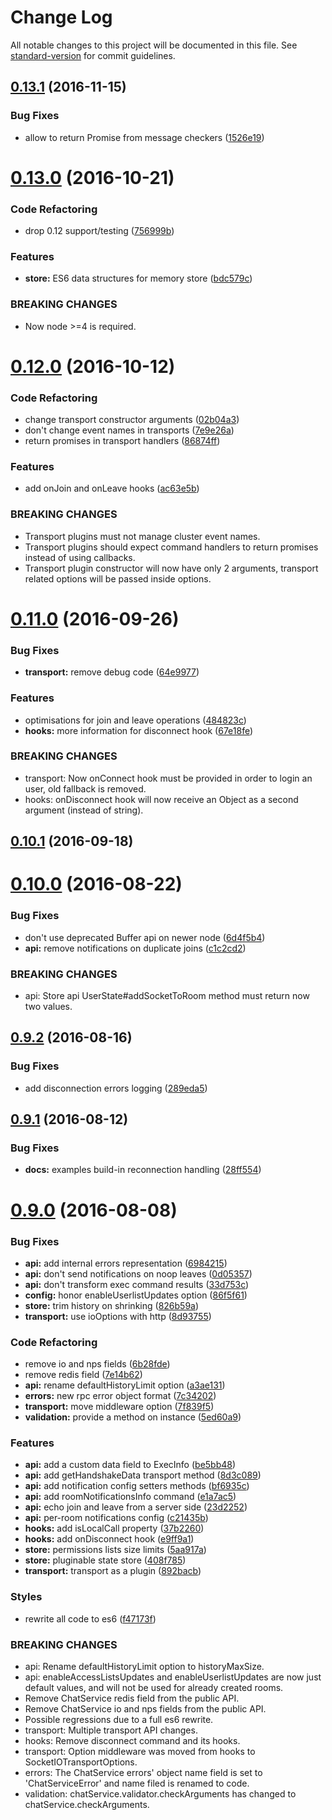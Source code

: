 # Change Log

All notable changes to this project will be documented in this file. See [standard-version](https://github.com/conventional-changelog/standard-version) for commit guidelines.

<a name="0.13.1"></a>
## [0.13.1](https://github.com/an-sh/chat-service/compare/v0.13.0...v0.13.1) (2016-11-15)


### Bug Fixes

* allow to return Promise from message checkers ([1526e19](https://github.com/an-sh/chat-service/commit/1526e19))



<a name="0.13.0"></a>
# [0.13.0](https://github.com/an-sh/chat-service/compare/v0.12.0...v0.13.0) (2016-10-21)


### Code Refactoring

* drop 0.12 support/testing ([756999b](https://github.com/an-sh/chat-service/commit/756999b))


### Features

* **store:** ES6 data structures for memory store ([bdc579c](https://github.com/an-sh/chat-service/commit/bdc579c))


### BREAKING CHANGES

* Now node >=4 is required.



<a name="0.12.0"></a>
# [0.12.0](https://github.com/an-sh/chat-service/compare/v0.11.0...v0.12.0) (2016-10-12)


### Code Refactoring

* change transport constructor arguments ([02b04a3](https://github.com/an-sh/chat-service/commit/02b04a3))
* don't change event names in transports ([7e9e26a](https://github.com/an-sh/chat-service/commit/7e9e26a))
* return promises in transport handlers ([86874ff](https://github.com/an-sh/chat-service/commit/86874ff))


### Features

* add onJoin and onLeave hooks ([ac63e5b](https://github.com/an-sh/chat-service/commit/ac63e5b))


### BREAKING CHANGES

* Transport plugins must not manage cluster event names.
* Transport plugins should expect command handlers to
return promises instead of using callbacks.
* Transport plugin constructor will now have only 2
arguments, transport related options will be passed inside options.



<a name="0.11.0"></a>
# [0.11.0](https://github.com/an-sh/chat-service/compare/v0.10.1...v0.11.0) (2016-09-26)


### Bug Fixes

* **transport:** remove debug code ([64e9977](https://github.com/an-sh/chat-service/commit/64e9977))


### Features

* optimisations for join and leave operations ([484823c](https://github.com/an-sh/chat-service/commit/484823c))
* **hooks:** more information for disconnect hook ([67e18fe](https://github.com/an-sh/chat-service/commit/67e18fe))


### BREAKING CHANGES

* transport: Now onConnect hook must be provided in order to login
an user, old fallback is removed.
* hooks: onDisconnect hook will now receive an Object as a
second argument (instead of string).



<a name="0.10.1"></a>
## [0.10.1](https://github.com/an-sh/chat-service/compare/v0.10.0...v0.10.1) (2016-09-18)



<a name="0.10.0"></a>
# [0.10.0](https://github.com/an-sh/chat-service/compare/v0.9.2...v0.10.0) (2016-08-22)


### Bug Fixes

* don't use deprecated Buffer api on newer node ([6d4f5b4](https://github.com/an-sh/chat-service/commit/6d4f5b4))
* **api:** remove notifications on duplicate joins ([c1c2cd2](https://github.com/an-sh/chat-service/commit/c1c2cd2))


### BREAKING CHANGES

* api: Store api UserState#addSocketToRoom method must return
now two values.



<a name="0.9.2"></a>
## [0.9.2](https://github.com/an-sh/chat-service/compare/v0.9.1...v0.9.2) (2016-08-16)


### Bug Fixes

* add disconnection errors logging ([289eda5](https://github.com/an-sh/chat-service/commit/289eda5))



<a name="0.9.1"></a>
## [0.9.1](https://github.com/an-sh/chat-service/compare/v0.9.0...v0.9.1) (2016-08-12)


### Bug Fixes

* **docs:** examples build-in reconnection handling ([28ff554](https://github.com/an-sh/chat-service/commit/28ff554))



<a name="0.9.0"></a>
# [0.9.0](https://github.com/an-sh/chat-service/compare/0.8.0...v0.9.0) (2016-08-08)


### Bug Fixes

* **api:** add internal errors representation ([6984215](https://github.com/an-sh/chat-service/commit/6984215))
* **api:** don't send notifications on noop leaves ([0d05357](https://github.com/an-sh/chat-service/commit/0d05357))
* **api:** don't transform exec command results ([33d753c](https://github.com/an-sh/chat-service/commit/33d753c))
* **config:** honor enableUserlistUpdates option ([86f5f61](https://github.com/an-sh/chat-service/commit/86f5f61))
* **store:** trim history on shrinking ([826b59a](https://github.com/an-sh/chat-service/commit/826b59a))
* **transport:** use ioOptions with http ([8d93755](https://github.com/an-sh/chat-service/commit/8d93755))


### Code Refactoring

* remove io and nps fields ([6b28fde](https://github.com/an-sh/chat-service/commit/6b28fde))
* remove redis field ([7e14b62](https://github.com/an-sh/chat-service/commit/7e14b62))
* **api:** rename defaultHistoryLimit option ([a3ae131](https://github.com/an-sh/chat-service/commit/a3ae131))
* **errors:** new rpc error object format ([7c34202](https://github.com/an-sh/chat-service/commit/7c34202))
* **transport:** move middleware option ([7f839f5](https://github.com/an-sh/chat-service/commit/7f839f5))
* **validation:** provide a method on instance ([5ed60a9](https://github.com/an-sh/chat-service/commit/5ed60a9))


### Features

* **api:** add a custom data field to ExecInfo ([be5bb48](https://github.com/an-sh/chat-service/commit/be5bb48))
* **api:** add getHandshakeData transport method ([8d3c089](https://github.com/an-sh/chat-service/commit/8d3c089))
* **api:** add notification config setters methods ([bf6935c](https://github.com/an-sh/chat-service/commit/bf6935c))
* **api:** add roomNotificationsInfo command ([e1a7ac5](https://github.com/an-sh/chat-service/commit/e1a7ac5))
* **api:** echo join and leave from a server side ([23d2252](https://github.com/an-sh/chat-service/commit/23d2252))
* **api:** per-room notifications config ([c21435b](https://github.com/an-sh/chat-service/commit/c21435b))
* **hooks:** add isLocalCall property ([37b2260](https://github.com/an-sh/chat-service/commit/37b2260))
* **hooks:** add onDisconnect hook ([e9ff9a1](https://github.com/an-sh/chat-service/commit/e9ff9a1))
* **store:** permissions lists size limits ([5aa917a](https://github.com/an-sh/chat-service/commit/5aa917a))
* **store:** pluginable state store ([408f785](https://github.com/an-sh/chat-service/commit/408f785))
* **transport:** transport as a plugin ([892bacb](https://github.com/an-sh/chat-service/commit/892bacb))


### Styles

* rewrite all code to es6 ([f47173f](https://github.com/an-sh/chat-service/commit/f47173f))


### BREAKING CHANGES

* api: Rename defaultHistoryLimit option to historyMaxSize.
* api: enableAccessListsUpdates and enableUserlistUpdates are
now just default values, and will not be used for already created rooms.
* Remove ChatService redis field from the public API.
* Remove ChatService io and nps fields from the public
API.
* Possible regressions due to a full es6 rewrite.
* transport: Multiple transport API changes.
* hooks: Remove disconnect command and its hooks.
* transport: Option middleware was moved from hooks to
SocketIOTransportOptions.
* errors: The ChatService errors' object name field is set to
'ChatServiceError' and name filed is renamed to code.
* validation: chatService.validator.checkArguments has changed to
chatService.checkArguments.
